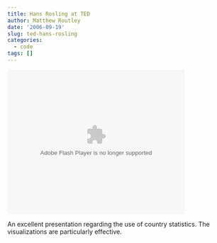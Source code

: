 ```yaml
---
title: Hans Rosling at TED
author: Matthew Routley
date: '2006-09-19'
slug: ted-hans-rosling
categories:
  - code
tags: []
---
```


<p><embed style="width:400px; height:326px;" id="VideoPlayback" type="application/x-shockwave-flash" src="http://video.google.com/googleplayer.swf?docId=4237353244338529080&amp;hl=en-CA"></embed></p>

<p>An excellent presentation regarding the use of country statistics. The visualizations are particularly effective.</p>